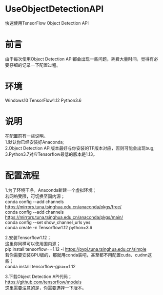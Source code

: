 # UseObjectDetectionAPI
快速使用TensorFlow Object Detection API

# 前言
由于每次使用Object Detection API都会出现一些问题，耗费大量时间，觉得有必要仔细的记录一下配置过程。

# 环境
Windows10
TensorFlow1.12
Python3.6

# 说明
在配置前有一些说明。  
1.默认你已经安装好Anaconda;  
2.Object Detection API版本最好与你安装的TF版本对应，否则可能会出现bug;  
3.Python3.7对应Tensorflow最低的版本是1.13。

# 配置流程
1.为了环境干净，Anaconda新建一个虚拟环境；  
若网络受限，可切换至国内源；  
conda config --add channels https://mirrors.tuna.tsinghua.edu.cn/anaconda/pkgs/free/  
conda config --add channels https://mirrors.tuna.tsinghua.edu.cn/anaconda/pkgs/main/  
conda config --set show_channel_urls yes  
conda create -n Tensorflow1.12 python=3.6  

2.安装Tensorflow1.12；  
这里你同样可以使用国内源；  
pip install tensorflow==1.12 -i https://pypi.tuna.tsinghua.edu.cn/simple  
若你需要安装GPU版的，那就用conda装吧，甚至都不用配置cuda、cudnn这些；  
conda install tensorflow-gpu==1.12  

3.下载Object Detection API代码；  
https://github.com/tensorflow/models  
这里需要注意的是，你需要选择一下版本。  
